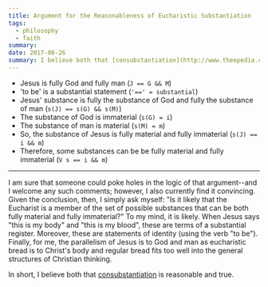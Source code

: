 ```yaml
---
title: Argument for the Reasonableness of Eucharistic Substantiation
tags:
  - philosophy
  - faith
summary:
date: 2017-06-26
summary: I believe both that [consubstantiation](http://www.theopedia.com/consubstantiation) is reasonable and true. Here's a short argument for why.
---
```


- Jesus is fully God and fully man (`J == G && M`)
- 'to be' is a substantial statement (`'==' = substantial`)
- Jesus' substance is fully the substance of God and fully the substance of man (`s(J) == s(G) && s(M)`)
- The substance of God is immaterial (`s(G) = i`)
- The substance of man is material (`s(M) = m`)
- So, the substance of Jesus is fully material and fully immaterial (`s(J) == i && m`)
- Therefore, some substances can be be fully material and fully immaterial (`V s == i && m`)

- - -

I am sure that someone could poke holes in the logic of that argument--and I welcome any such comments; however, I also currently find it convincing. Given the conclusion, then, I simply ask myself: "Is it likely that the Eucharist is a member of the set of possible substances that can be both fully material and fully immaterial?" To my mind, it is likely. When Jesus says "this is my body" and "this is my blood", these are terms of a substantial register. Moreover, these are statements of identity (using the verb "to be"). Finally, for me, the parallelism of Jesus is to God and man as eucharistic bread is to Christ's body and regular bread fits too well into the general structures of Christian thinking.

In short, I believe both that [consubstantiation](http://www.theopedia.com/consubstantiation) is reasonable and true.
